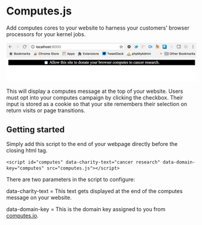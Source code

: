 # Computes.js

Add computes cores to your website to harness your customers' browser processors for your kernel jobs.

![computes](computes.png)

This will display a computes message at the top of your website. Users must opt into your computes campaign by clicking the checkbox. Their input is stored as a cookie so that your site remembers their selection on return visits or page transitions.

## Getting started

Simply add this script to the end of your webpage directly before the closing html tag.

````
<script id="computes" data-charity-text="cancer research" data-domain-key="computes" src="computes.js"></script>
````

There are two parameters in the script to configure:

data-charity-text = This text gets displayed at the end of the computes message on your website.

data-domain-key = This is the domain key assigned to you from [computes.io](http://computes.io).
